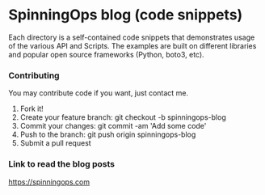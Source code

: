 # SpinningOps blog (code snippets)

Each directory is a self-contained code snippets that demonstrates usage of the various API and Scripts. The examples are built on different libraries and popular open source frameworks (Python, boto3, etc).

### Contributing

You may contribute code if you want, just contact me.

1. Fork it!
2. Create your feature branch: git checkout -b spinningops-blog
3. Commit your changes: git commit -am 'Add some code'
4. Push to the branch: git push origin spinningops-blog
5. Submit a pull request

### Link to read the blog posts
https://spinningops.com